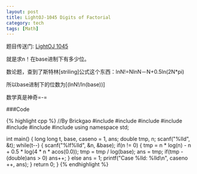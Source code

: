 ```yaml
---
layout: post
title: LightOJ-1045 Digits of Factorial
category: tech
tags: [Math]
---
```


题目传送门: <a href = "http://lightoj.com/volume_showproblem.php?problem=1045" >LightOJ 1045</a>

就是求n！在base进制下有多少位。

数论题，查到了斯特林[striling]公式这个东西：lnN!=NlnN－N+0.5ln(2N*pi)

所以base进制下的位数为[(lnN!/ln(base))]

数学真是神奇=-=

###Code

{% highlight cpp %}
//By Brickgao
#include <iostream>
#include <cstdio>
#include <cstring>
#include <cmath>
#include <cstdlib>
#include <algorithm>
#include <vector>
using namespace std;

int main()
{
    long long t, base, caseno = 1, ans;
    double tmp, n;
    scanf("%lld", &t);
    while(t--)
    {
        scanf("%lf%lld", &n, &base);
        if(n != 0)
        {
            tmp = n * log(n) - n + 0.5 * log(4 * n * acos(0.0));
            tmp = tmp / log(base);
            ans = tmp;
            if(tmp - (double)ans > 0) ans++;
        }
        else
            ans = 1;
        printf("Case %lld: %lld\n", caseno ++, ans);
    }
    return 0;
}
{% endhighlight %}
